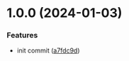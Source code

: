 # 1.0.0 (2024-01-03)


### Features

* init commit ([a7fdc9d](https://github.com/oblakstudio/wp-hook-di/commit/a7fdc9d43a11524b6d2c26d9f64cee4cc10cc242))
